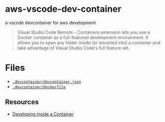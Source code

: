 # aws-vscode-dev-container

a vscode devcontainer for aws development

> Visual Studio Code Remote - Containers extension lets you use a Docker container as a full-featured development environment. It allows you to open any folder inside (or mounted into) a container and take advantage of Visual Studio Code's full feature set.

# Files

* [`.devcontainer/devcontainer.json`](.devcontainer/devcontainer.json)
* [`.devcontainer/Dockerfile`](.devcontainer/Dockerfile)

## Resources

* [Developing inside a Container](https://code.visualstudio.com/docs/remote/containers)